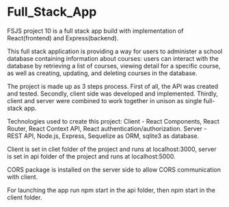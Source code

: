 # Full_Stack_App
 FSJS project 10 is a full stack app build with implementation of React(frontend) and Express(backend).

 This full stack application is providing a way for users to administer a school database containing information about courses: users can interact with the database by retrieving a list of courses, viewing detail for a specific course, as well as creating, updating, and deleting courses in the database.

 The project is made up as 3 steps process. First of all, the API was created and tested. Secondly, client side was developed and implemented. Thirdly, client and server
 were combined to work together in unison as single full-stack app. 

Technologies used to create this project:
    Client - React Components, React Router, React Context API, React authentication/authorization.
    Server - REST API, Node.js, Express, Sequelize as ORM, sqlite3 as database.

Client is set in cliet folder of the project and runs at localhost:3000,
server is set in api folder of the project and runs at localhost:5000.

CORS package is installed on the server side to allow CORS communication with client.

For launching the app run npm start in the api folder, 
then npm start in the client folder.